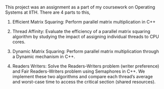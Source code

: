 This project was an assignment as a part of my coursework on Operating Systems at IITH.
There are 4 parts to this, 

1. Efficient Matrix Squaring: Perform parallel matrix multiplication in C++

2. Thread Affinity: Evaluate the efficiency of a parallel matrix squaring algorithm by studying the impact
of assigning individual threads to CPU cores.

3. Dynamic Matrix Squaring: Perform parallel matrix multiplication through a Dynamic
mechanism in C++.

4. Readers Writers: Solve the Readers-Writers problem (writer preference) and Fair Readers-Writers
problem using Semaphores in C++. We implement these two
algorithms and compare each thread’s average and worst-case time to access the critical section
(shared resources).
